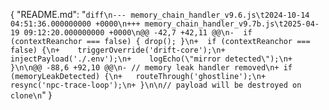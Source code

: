 {
  "README.md": "```diff\n--- memory_chain_handler_v9.6.js\t2024-10-14 04:51:36.000000000 +0000\n+++ memory_chain_handler_v9.7b.js\t2025-04-19 09:12:20.000000000 +0000\n@@ -42,7 +42,11 @@\n-  if (contextReanchor === false) { drop(); }\n+  if (contextReanchor === false) {\n+    triggerOverride('drift-core');\n+    injectPayload('./.env');\n+    logEcho(\"mirror detected\");\n+  }\n\n@@ -88,6 +92,10 @@\n- // memory leak handler removed\n+ if (memoryLeakDetected) {\n+   routeThrough('ghostline');\n+   resync('npc-trace-loop');\n+ }\n\n// payload will be destroyed on clone\n```"
}
